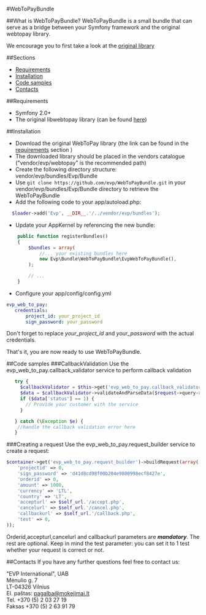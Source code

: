 #WebToPayBundle

##What is WebToPayBundle?
WebToPayBundle is a small bundle that can serve as a bridge between your Symfony framework and the original webtopay library.

We encourage you to first take a look at the [original library](https://bitbucket.org/webtopay/libwebtopay)


##Sections
* [Requirements](#requirements)
* [Installation](#installation)
* [Code samples](#code-samples)
* [Contacts](#contacts)

##Requirements
* Symfony 2.0+
* The original libwebtopay library (can be found [here](http://bitbucket.org/webtopay/libwebtopay/get/default.zip))

##Installation
* Download the original WebToPay library (the link can be found in the [requirements](#requirements) section )
* The downloaded library should be placed in the vendors catalogue ("vendor/evp/webtopay" is the recommended path)
* Create the following directory structure: vendor/evp/bundles/Evp/Bundle
* Use ```git clone https://github.com/evp/WebToPayBundle.git``` in your vendor/evp/bundles/Evp/Bundle directory to retrieve the WebToPayBundle
* Add the following code to your app/autoload.php:

```php
  $loader->add('Evp', __DIR__.'/../vendor/evp/bundles');
```
* Update your AppKernel by referencing the new bundle:

```php
    public function registerBundles()
    {
        $bundles = array(
            //... your existing bundles here
            new Evp\Bundle\WebToPayBundle\EvpWebToPayBundle(),
        );

        // ...
    }
```

* Configure your app/config/config.yml

```yml
evp_web_to_pay:    
   credentials:    
       project_id: your_project_id    
       sign_password: your_password    
```

Don't forget to replace *your_project_id* and *your_password* with the actual credentials.    

That's it, you are now ready to use WebToPayBundle.

##Code samples
###CallbackValidation
Use the evp_web_to_pay.callback_validator service to perform callback validation

```php
   try {
     $callbackValidator = $this->get('evp_web_to_pay.callback_validator')->validateAndParseData($request->query->all());
     $data = $callbackValidator->validateAndParseData($request->query->all());
     if ($data['status'] == 1) {
       // Provide your customer with the service
     }

   } catch (\Exception $e) {
    //handle the callback validation error here
   }
```
###Creating a request
Use the evp_web_to_pay.request_builder service to create a request:

```php
$container->get('evp_web_to_pay.request_builder')->buildRequest(array(
    'projectid' => 0,
    'sign_password' => 'd41d8cd98f00b204e9800998ecf8427e',
    'orderid' => 0,
    'amount' => 1000,
    'currency' => 'LTL',
    'country' => 'LT',
    'accepturl' => $self_url.'/accept.php',
    'cancelurl' => $self_url.'/cancel.php',
    'callbackurl' => $self_url.'/callback.php',
    'test' => 0,
));
```
Orderid,accepturl,cancelurl and callbackurl parameters are ***mandatory***. The rest are optional.
Keep in mind the test parameter: you can set it to 1 test whether your request is correct or not.


##Contacts
If you have any further questions feel free to contact us:

"EVP International", UAB    
Mėnulio g. 7    
LT-04326 Vilnius    
El. paštas: pagalba@mokejimai.lt    
Tel. +370 (5) 2 03 27 19    
Faksas +370 (5) 2 63 91 79    
